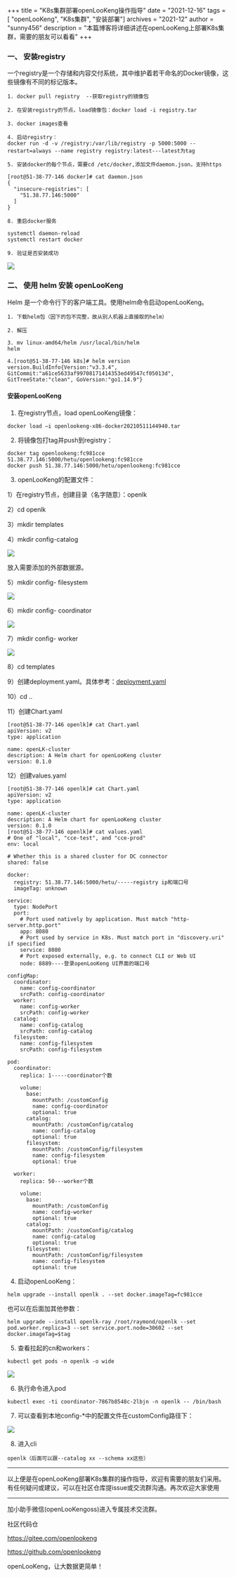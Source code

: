 +++ 
title = "K8s集群部署openLooKeng操作指导"
date = "2021-12-16"
tags = [ "openLooKeng", "K8s集群", "安装部署"]
archives = "2021-12"
author = "sunny456"
description = "本篇博客将详细讲述在openLooKeng上部署K8s集群，需要的朋友可以看看"
+++

### 一、 安装registry

一个registry是一个存储和内容交付系统，其中维护着若干命名的Docker镜像，这些镜像有不同的标记版本。

```
1. docker pull registry  --获取registry的镜像包

2. 在安装registry的节点，load镜像包：docker load -i registry.tar

3. docker images查看

4. 启动registry：
docker run -d -v /registry:/var/lib/registry -p 5000:5000 --restart=always --name registry registry:latest---latest为tag

5. 安装docker的每个节点，需要cd /etc/docker,添加文件daemon.json，支持https

[root@51-38-77-146 docker]# cat daemon.json 
{
  "insecure-registries": [
    "51.38.77.146:5000"
  ]
}

8. 重启docker服务

systemctl daemon-reload
systemctl restart docker

9. 验证是否安装成功
```

<img src='/zh-cn/blog/20211216/001.jpg' />

### 二、 使用 helm 安装 openLooKeng

Helm 是一个命令行下的客户端工具。使用helm命令启动openLooKeng。

```
1. 下载helm包（因下的包不完整，故从别人机器上直接取的helm）

2. 解压

3. mv linux-amd64/helm /usr/local/bin/helm
helm

4.[root@51-38-77-146 k8s]# helm version
version.BuildInfo{Version:"v3.3.4", GitCommit:"a61ce5633af99708171414353ed49547cf05013d", GitTreeState:"clean", GoVersion:"go1.14.9"}
```



#### **安装openLooKeng**

1.	在registry节点，load openLooKeng镜像：

```
docker load –i openlookeng-x86-docker20210511144940.tar
```

2.	将镜像包打tag并push到registry：

```
docker tag openlookeng:fc981cce 51.38.77.146:5000/hetu/openlookeng:fc981cce
docker push 51.38.77.146:5000/hetu/openlookeng:fc981cce
```

3.	openLooKeng的配置文件：

  1）在registry节点，创建目录（名字随意）：openlk

  2）cd openlk

  3）mkdir templates

  4）mkdir config-catalog

  <img src='/zh-cn/blog/20211216/002.jpg' />

  放入需要添加的外部数据源。

  5）mkdir config- filesystem

  <img src='/zh-cn/blog/20211216/003.jpg' />

  6）mkdir config- coordinator

  <img src='/zh-cn/blog/20211216/004.jpg' />

  7）mkdir config- worker

  <img src='/zh-cn/blog/20211216/005.jpg' />

  8）cd templates

  9）创建deployment.yaml。具体参考：<a href="/zh-cn/blog/20211216/deployment文件.pdf" download="">deployment.yaml</a>

  10）cd ..

  11）创建Chart.yaml

  ```
  [root@51-38-77-146 openlk]# cat Chart.yaml 
  apiVersion: v2
  type: application

  name: openLK-cluster
  description: A Helm chart for openLooKeng cluster
  version: 0.1.0
  ```

  12）创建values.yaml
  ```
  [root@51-38-77-146 openlk]# cat Chart.yaml 
  apiVersion: v2
  type: application

  name: openLK-cluster
  description: A Helm chart for openLooKeng cluster
  version: 0.1.0
  [root@51-38-77-146 openlk]# cat values.yaml
  # One of "local", "cce-test", and "cce-prod"
  env: local

  # Whether this is a shared cluster for DC connector
  shared: false

  docker:
    registry: 51.38.77.146:5000/hetu/-----registry ip和端口号
    imageTag: unknown

  service:
    type: NodePort
    port:
      # Port used natively by application. Must match "http-server.http.port"
      app: 8080
      # Port used by service in K8s. Must match port in "discovery.uri" if specified
      service: 8080
      # Port exposed externally, e.g. to connect CLI or Web UI
      node: 8889----登录openLooKeng UI界面的端口号

  configMap:
    coordinator:
      name: config-coordinator
      srcPath: config-coordinator
    worker:
      name: config-worker
      srcPath: config-worker
    catalog:
      name: config-catalog
      srcPath: config-catalog
    filesystem:
      name: config-filesystem
      srcPath: config-filesystem

  pod:
    coordinator:
      replica: 1-----coordinator个数

      volume:
        base:
          mountPath: /customConfig
          name: config-coordinator
          optional: true
        catalog:
          mountPath: /customConfig/catalog
          name: config-catalog
          optional: true
        filesystem:
          mountPath: /customConfig/filesystem
          name: config-filesystem
          optional: true

    worker:
      replica: 50---worker个数

      volume:
        base:
          mountPath: /customConfig
          name: config-worker
          optional: true
        catalog:
          mountPath: /customConfig/catalog
          name: config-catalog
          optional: true
        filesystem:
          mountPath: /customConfig/filesystem
          name: config-filesystem
          optional: true
  ```

4. 启动openLooKeng：

```
helm upgrade --install openlk . --set docker.imageTag=fc981cce
```

也可以在后面加其他参数：

```
helm upgrade --install openlk-ray /root/raymond/openlk --set pod.worker.replica=3 --set service.port.node=30602 --set docker.imageTag=$tag
```

5. 查看拉起的cn和workers：

```
kubectl get pods -n openlk -o wide
```

<img src='/zh-cn/blog/20211216/006.jpg' />

6. 执行命令进入pod

```
kubectl exec -ti coordinator-7867b8548c-2lbjn -n openlk -- /bin/bash
```

7. 可以查看到本地config-*中的配置文件在customConfig路径下：

<img src='/zh-cn/blog/20211216/007.jpg' />

8. 进入cli

```
openlk（后面可以跟--catalog xx --schema xx这些）
```

---

以上便是在openLooKeng部署K8s集群的操作指导，欢迎有需要的朋友们采用。有任何疑问或建议，可以在社区仓库提issue或交流群沟通。再次欢迎大家使用

---

加小助手微信(openLooKengoss)进入专属技术交流群。

社区代码仓 

<https://gitee.com/openlookeng>

<https://github.com/openlookeng>


openLooKeng，让大数据更简单！